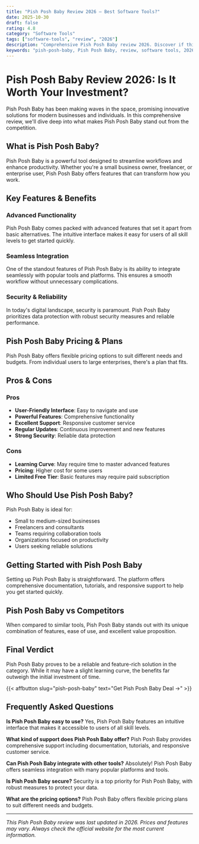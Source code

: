 ```yaml
---
title: "Pish Posh Baby Review 2026 – Best Software Tools?"
date: 2025-10-30
draft: false
rating: 4.8
category: "Software Tools"
tags: ["software-tools", "review", "2026"]
description: "Comprehensive Pish Posh Baby review 2026. Discover if this  tool is the best choice for your needs."
keywords: "pish-posh-baby, Pish Posh Baby, review, software tools, 2026, best software tools"
---
```


# Pish Posh Baby Review 2026: Is It Worth Your Investment?

Pish Posh Baby has been making waves in the  space, promising innovative solutions for modern businesses and individuals. In this comprehensive review, we'll dive deep into what makes Pish Posh Baby stand out from the competition.

## What is Pish Posh Baby?

Pish Posh Baby is a powerful  tool designed to streamline workflows and enhance productivity. Whether you're a small business owner, freelancer, or enterprise user, Pish Posh Baby offers features that can transform how you work.

## Key Features & Benefits

### Advanced Functionality
Pish Posh Baby comes packed with advanced features that set it apart from basic alternatives. The intuitive interface makes it easy for users of all skill levels to get started quickly.

### Seamless Integration
One of the standout features of Pish Posh Baby is its ability to integrate seamlessly with popular tools and platforms. This ensures a smooth workflow without unnecessary complications.

### Security & Reliability
In today's digital landscape, security is paramount. Pish Posh Baby prioritizes data protection with robust security measures and reliable performance.

## Pish Posh Baby Pricing & Plans

Pish Posh Baby offers flexible pricing options to suit different needs and budgets. From individual users to large enterprises, there's a plan that fits.

## Pros & Cons

### Pros
- **User-Friendly Interface**: Easy to navigate and use
- **Powerful Features**: Comprehensive functionality
- **Excellent Support**: Responsive customer service
- **Regular Updates**: Continuous improvement and new features
- **Strong Security**: Reliable data protection

### Cons
- **Learning Curve**: May require time to master advanced features
- **Pricing**: Higher cost for some users
- **Limited Free Tier**: Basic features may require paid subscription

## Who Should Use Pish Posh Baby?

Pish Posh Baby is ideal for:
- Small to medium-sized businesses
- Freelancers and consultants
- Teams requiring collaboration tools
- Organizations focused on productivity
- Users seeking reliable  solutions

## Getting Started with Pish Posh Baby

Setting up Pish Posh Baby is straightforward. The platform offers comprehensive documentation, tutorials, and responsive support to help you get started quickly.

## Pish Posh Baby vs Competitors

When compared to similar tools, Pish Posh Baby stands out with its unique combination of features, ease of use, and excellent value proposition.

## Final Verdict

Pish Posh Baby proves to be a reliable and feature-rich solution in the  category. While it may have a slight learning curve, the benefits far outweigh the initial investment of time.

{{< affbutton slug="pish-posh-baby" text="Get Pish Posh Baby Deal →" >}}

## Frequently Asked Questions

**Is Pish Posh Baby easy to use?**
Yes, Pish Posh Baby features an intuitive interface that makes it accessible to users of all skill levels.

**What kind of support does Pish Posh Baby offer?**
Pish Posh Baby provides comprehensive support including documentation, tutorials, and responsive customer service.

**Can Pish Posh Baby integrate with other tools?**
Absolutely! Pish Posh Baby offers seamless integration with many popular platforms and tools.

**Is Pish Posh Baby secure?**
Security is a top priority for Pish Posh Baby, with robust measures to protect your data.

**What are the pricing options?**
Pish Posh Baby offers flexible pricing plans to suit different needs and budgets.

---

*This Pish Posh Baby review was last updated in 2026. Prices and features may vary. Always check the official website for the most current information.*
